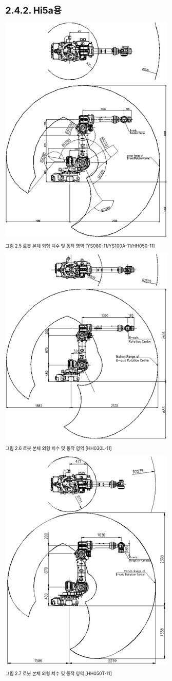 ﻿# 2.4.2. Hi5a용

![](../../_assets/그림_2.5_로봇_본체_외형_치수_및_동작_영역.png)

그림 2.5 로봇 본체 외형 치수 및 동작 영역 [YS080-11/YS100A-11/HH050-11]

![](../../_assets/그림_2.6_로봇_본체_외형_치수_및_동작_영역.png)

그림 2.6 로봇 본체 외형 치수 및 동작 영역 [HH030L-11]

![](../../_assets/그림_2.7_로봇_본체_외형_치수_및_동작_영역.png)

그림 2.7 로봇 본체 외형 치수 및 동작 영역 [HH050T-11]